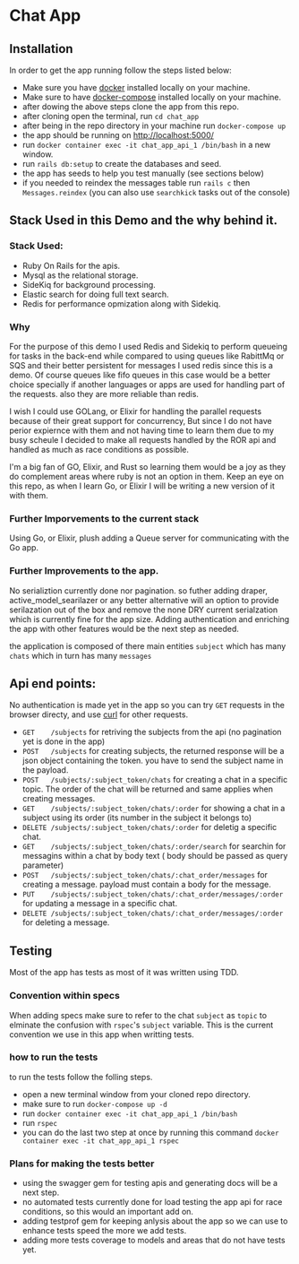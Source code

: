 # Chat App

## Installation
In order to get the app running follow the steps listed below:
* Make sure you have [docker](https://docs.docker.com/engine/install/) installed locally on your machine.
* Make sure to have [docker-compose](https://docs.docker.com/compose/install/) installed locally on your machine.
* after dowing the above steps clone the app from this repo.
* after cloning open the terminal, run `cd chat_app`
* after being in the repo directory in your machine run `docker-compose up`
* the app should be running on [http://localhost:5000/](http://localhost:5000/)
* run `docker container exec -it chat_app_api_1 /bin/bash` in a new window.
* run `rails db:setup` to create the databases and seed.
* the app has seeds to help you test manually (see sections below)
* if you needed to reindex the messages table run `rails c` then `Messages.reindex` (you can also use `searchkick` tasks out of the console)
## Stack Used in this Demo and the why behind it.
### Stack Used:
* Ruby On Rails for the apis.
* Mysql as the relational storage.
* SideKiq for background processing.
* Elastic search for doing full text search.
* Redis for performance opmization along with Sidekiq.

### Why
For the purpose of this demo I used Redis and Sidekiq to perform queueing for tasks in the back-end
while compared to using queues like RabittMq or SQS and their better persistent for messages I used redis
since this is a demo. Of course queues like fifo queues in this case would be a better choice specially if
another languages or apps are used for handling part of the requests. also they are more reliable than redis.

I wish I could use GOLang, or Elixir for handling the parallel requests because of their great support for 
concurrency, But since I do not have perior expiernce with them and not having time to learn them due to 
my busy scheule I decided to make all requests handled by the ROR api and handled as much as race conditions as possible.

I'm a big fan of GO, Elixir, and Rust so learning them would be a joy as they do complement areas where ruby is not an option in them.
Keep an eye on this repo, as when I learn Go, or Elixir I will be writing a new version of it with them.

### Further Imporvements to the current stack
  Using Go, or Elixir, plush adding a Queue server for communicating with the Go app.
### Further Improvements to the app.
  No serializtion currently done nor pagination. so futher adding draper, active_model_searilazer or any better alternative will an option to provide 
  serilazation out of the box and remove the none DRY current serialzation which is currently fine for the app size.
  Adding authentication and enriching the app with other features would be the next step as needed.

the application is composed of there main entities `subject` which has many `chats` which in turn has many `messages`

## Api end points:
No authentication is made yet in the app so you can try `GET` requests in the browser directy, and use [curl](https://curl.se/docs/manpage.html) for other requests.
* `GET    /subjects` for retriving the subjects from the api (no pagination yet is done in the app)
* `POST   /subjects` for creating subjects, the returned response will be a json object containing the token. you have to send the subject name in the payload.
* `POST   /subjects/:subject_token/chats` for creating a chat in a specific topic. The order of the chat will be returned and same applies when creating messages.
* `GET    /subjects/:subject_token/chats/:order` for showing a chat in a subject using its order (its number in the subject it belongs to)
* `DELETE /subjects/:subject_token/chats/:order` for deletig a specific chat.
* `GET    /subjects/:subject_token/chats/:order/search` for searchin for messagins within a chat by body text ( body should be passed as query parameter)
* `POST   /subjects/:subject_token/chats/:chat_order/messages` for creating a message. payload must contain a body for the message.
* `PUT    /subjects/:subject_token/chats/:chat_order/messages/:order` for updating a message in a specific chat.
* `DELETE /subjects/:subject_token/chats/:chat_order/messages/:order`  for deleting a message.

## Testing
Most of the app has tests as most of it was written using TDD.
### Convention within specs
 When adding specs make sure to refer to the chat `subject` as `topic` to elminate the confusion with `rspec`'s `subject` variable. This
 is the current convention we use in this app when writting tests.
### how to run the tests
to run the tests follow the folling steps.
* open a new terminal window from your cloned repo directory.
* make sure to run `docker-compose up -d`
* run `docker container exec -it chat_app_api_1 /bin/bash`
* run `rspec`
* you can do the last two step at once by running this command `docker container exec -it chat_app_api_1 rspec`
 ### Plans for making the tests better
* using the swagger gem for testing apis and generating docs will be a next step.
* no automated tests currently done for load testing the app api for race conditions, so this would an important add on.
* adding testprof gem for keeping anlysis about the app so we can use to enhance tests speed the more we add tests.
* adding more tests coverage to models and areas that do not have tests yet.



